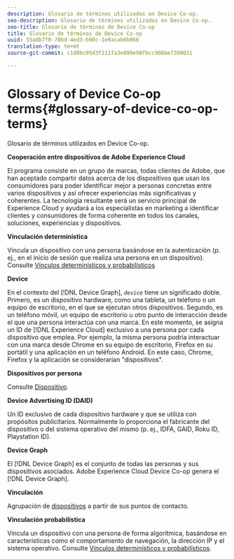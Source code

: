 ```yaml
---
description: Glosario de términos utilizados en Device Co-op.
seo-description: Glosario de términos utilizados en Device Co-op.
seo-title: Glosario de términos de Device Co-op
title: Glosario de términos de Device Co-op
uuid: 55a8b7f0-78bd-4ed3-b90c-1e9acab6b866
translation-type: tm+mt
source-git-commit: c1d0bc05d3f211fa3e899e98fbcc908be7399031

---
```



# Glossary of Device Co-op terms{#glossary-of-device-co-op-terms}

Glosario de términos utilizados en Device Co-op.

**Cooperación entre dispositivos de Adobe Experience Cloud**

El programa consiste en un grupo de marcas, todas clientes de Adobe, que han aceptado compartir datos acerca de los dispositivos que usan los consumidores para poder identificar mejor a personas concretas entre varios dispositivos y así ofrecer experiencias más significativas y coherentes. La tecnología resultante será un servicio principal de Experience Cloud y ayudará a los especialistas en marketing a identificar clientes y consumidores de forma coherente en todos los canales, soluciones, experiencias y dispositivos.

**Vinculación determinística**

Vincula un dispositivo con una persona basándose en la autenticación (p. ej., en el inicio de sesión que realiza una persona en un dispositivo). Consulte [Vínculos determinísticos y probabilísticos](processes/links.md#concept-58bb7ab25f904f5f98d645e35205c931)

**Device**

En el contexto del [!DNL Device Graph], *`device`* tiene un significado doble. Primero, es un dispositivo hardware, como una tableta, un teléfono o un equipo de escritorio, en el que se ejecutan otros dispositivos. Segundo, es un teléfono móvil, un equipo de escritorio u otro punto de interacción desde el que una persona interactúa con una marca. En este momento, se asigna un ID de [!DNL Experience Cloud] exclusivo a una persona por cada dispositivo que emplea. Por ejemplo, la misma persona podría interactuar con una marca desde Chrome en su equipo de escritorio, Firefox en su portátil y una aplicación en un teléfono Android. En este caso, Chrome, Firefox y la aplicación se considerarían &quot;dispositivos&quot;.

**Dispositivos por persona**

Consulte [Dispositivo](glossary.md#glossentry-5690d9a245634214b91890156e216950).

**Device Advertising ID (DAID)**

Un ID exclusivo de cada dispositivo hardware y que se utiliza con propósitos publicitarios. Normalmente lo proporciona el fabricante del dispositivo o del sistema operativo del mismo (p. ej., IDFA, GAID, Roku ID, Playstation ID).

**Device Graph**

El [!DNL Device Graph] es el conjunto de todas las personas y sus dispositivos asociados. Adobe Experience Cloud Device Co-op genera el [!DNL Device Graph].

**Vinculación**

Agrupación de [dispositivos](glossary.md#glossentry-5690d9a245634214b91890156e216950) a partir de sus puntos de contacto.

**Vinculación probabilística**

Vincula un dispositivo con una persona de forma algorítmica, basándose en características como el comportamiento de navegación, la dirección IP y el sistema operativo. Consulte [Vínculos determinísticos y probabilísticos](processes/links.md#concept-58bb7ab25f904f5f98d645e35205c931).
